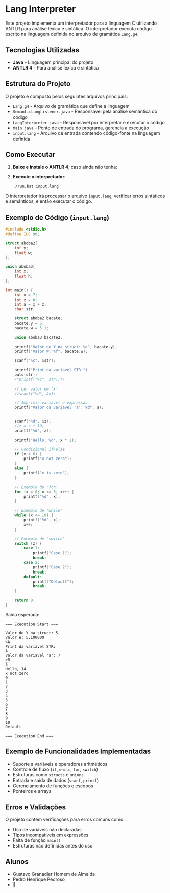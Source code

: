 # Lang Interpreter

Este projeto implementa um interpretador para a linguagem C utilizando ANTLR para análise léxica e sintática. O interpretador executa código escrito na linguagem definida no arquivo de gramática `Lang.g4`.

## Tecnologias Utilizadas

- **Java** - Linguagem principal do projeto
- **ANTLR 4** - Para análise léxica e sintática

## Estrutura do Projeto

O projeto é composto pelos seguintes arquivos principais:

- `Lang.g4` - Arquivo de gramática que define a linguagem
- `SemanticLangListener.java` - Responsável pela análise semântica do código
- `LangInterpreter.java` - Responsável por interpretar e executar o código
- `Main.java` - Ponto de entrada do programa, gerencia a execução
- `input.lang` - Arquivo de entrada contendo código-fonte na linguagem definida

## Como Executar

1. **Baixe e instale o ANTLR 4**, caso ainda não tenha:
     
2. **Execute o interpretador**:
   ```sh
   ./run.bat input.lang
   ```

O interpretador irá processar o arquivo `input.lang`, verificar erros sintáticos e semânticos, e então executar o código.

## Exemplo de Código (`input.lang`)

```c
#include <stdio.h>
#define IHC 90;

struct aboba2{
    int y;
    float w;
};

union aboba3{
    int x;
    float h;
};

int main() {
    int x = 7;
    int z = 0;
    int a = x + z;
    char str;

    struct aboba2 bacate;
    bacate.y = 5;
    bacate.w = 5.1;
    
    union aboba3 bacate2;

    printf("Valor de Y na struct: %d", bacate.y);
    printf("Valor W: %f", bacate.w);

    scanf("%c", &str);

    printf("Print da variavel STR:")
    puts(str);
    /*printf("%c", str);*/
    
    // Ler valor em 'x'
    //scanf("%d", &x);

    // Imprimir variável e expressão
    printf("Valor da variavel 'a': %d", a); 


    scanf("%d", &z);
    //z = z * 10;
    printf("%d", z);

    printf("Hello, %d", x * 2); 

    // Condicional if/else
    if (x > 6) {
        printf("x not zero");
    } 
    else {
        printf("x is zero");
    }

    // Exemplo de 'for'
    for (x = 0; x <= 5; x++) { 
        printf("%d", x);
    }

    // Exemplo de 'while'
    while (x <= 10) {
        printf("%d", x);
        x++;
    }

    // Exemplo de 'switch'
    switch (z) {
        case 1:
            printf("Case 1");
            break;
        case 2:
            printf("Case 2");
            break;
        default:
            printf("Default");
            break;
    }

    return 0;
}
```

Saída esperada:
```
=== Execution Start ===

Valor de Y na struct: 5
Valor W: 5,100000
>A
Print da variavel STR:
A
Valor da variavel 'a': 7
>5
5
Hello, 14
x not zero
0
1
2
3
4
5
6
7
8
9
10
Default

=== Execution End ===
```

## Exemplo de Funcionalidades Implementadas

* Suporte a variáveis e operadores aritméticos
* Controle de fluxo (`if`, `while`, `for`, `switch`)
* Estruturas como `structs` e `unions`
* Entrada e saída de dados (`scanf`, `printf`)
* Gerenciamento de funções e escopos
* Ponteiros e arrays

## Erros e Validações

O projeto contém verificações para erros comuns como:
* Uso de variáveis não declaradas
* Tipos incompatíveis em expressões
* Falta de função `main()`
* Estruturas não definidas antes do uso

## Alunos
* Gustavo Granadier Homem de Almeida
* Pedro Henrique Pedroso
* 🎃
